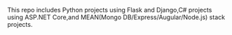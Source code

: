 This repo includes Python projects using Flask and Django,C# projects using ASP.NET Core,and MEAN(Mongo DB/Express/Augular/Node.js) stack projects.
